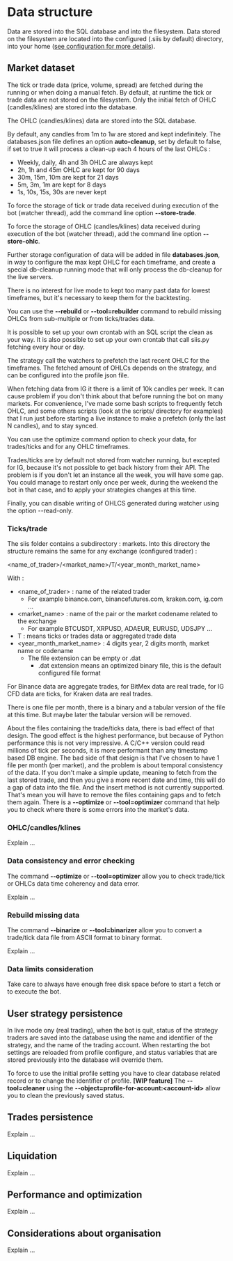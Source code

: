 # Data structure #

Data are stored into the SQL database and into the filesystem.
Data stored on the filesystem are located into the configured (.siis by default) directory,
into your home ([see configuration for more details](../configuration/index.md)).

## Market dataset ##

The tick or trade data (price, volume, spread) are fetched during the running or when doing 
a manual fetch. By default, at runtime the tick or trade data are not stored on the filesystem.
Only the initial fetch of OHLC (candles/klines) are stored into the database.

The OHLC (candles/klines) data are stored into the SQL database. 

By default, any candles from 1m to 1w are stored and kept indefinitely.
The databases.json file defines an option **auto-cleanup**, set by default to false, if set to true it will process 
a clean-up each 4 hours of the last OHLCs :

* Weekly, daily, 4h and 3h OHLC are always kept
* 2h, 1h and 45m OHLC are kept for 90 days
* 30m, 15m, 10m are kept for 21 days
* 5m, 3m, 1m are kept for 8 days
* 1s, 10s, 15s, 30s are never kept

To force the storage of tick or trade data received during execution of the bot (watcher thread),
add the command line option **--store-trade**.

To force the storage of OHLC (candles/klines) data received during execution of the bot (watcher thread),
add the command line option **--store-ohlc**.

Further storage configuration of data will be added in file **databases.json**, in way to configure the max kept OHLC for each timeframe,
and create a special db-cleanup running mode that will only process the db-cleanup for the live servers.

There is no interest for live mode to kept too many past data for lowest timeframes, but it's necessary to keep them for
the backtesting.

You can use the **--rebuild** or **--tool=rebuilder** command to rebuild missing OHLCs from sub-multiple or from ticks/trades data.

It is possible to set up your own crontab with an SQL script the clean as your way.
It is also possible to set up your own crontab that call siis.py fetching every hour or day.

The strategy call the watchers to prefetch the last recent OHLC for the timeframes.
The fetched amount of OHLCs depends on the strategy, and can be configured into the profile json file.

When fetching data from IG it there is a limit of 10k candles per week. It can cause problem if you don't think about 
that before running the bot on many markets. For convenience, I've made some bash scripts to frequently fetch OHLC, 
and some others scripts (look at the scripts/ directory for examples) that I run just before starting a live instance 
to make a prefetch (only the last N candles), and to stay synced.

You can use the optimize command option to check your data, for trades/ticks and for any OHLC timeframes.

Trades/ticks are by default not stored from watcher running, but excepted for IG, because it's not possible to get back history from their API.
The problem is if you don't let an instance all the week, you will have some gap. You could manage to restart only once per week, during the
weekend the bot in that case, and to apply your strategies changes at this time.

Finally, you can disable writing of OHLCS generated during watcher using the option --read-only.

### Ticks/trade ###

The siis folder contains a subdirectory : markets. Into this directory the structure remains the same for any exchange (configured trader) :

<name_of_trader>/<market_name>/T/<year_month_market_name>

With :
  * <name_of_trader> : name of the related trader
    * For example binance.com, binancefutures.com, kraken.com, ig.com ...
  * <market_name> : name of the pair or the market codename related to the exchange
    * For example BTCUSDT, XRPUSD, ADAEUR, EURUSD, UDSJPY ...
  * T : means ticks or trades data or aggregated trade data
  * <year_month_market_name> : 4 digits year, 2 digits month, market name or codename
    * The file extension can be empty or .dat
      * .dat extension means an optimized binary file, this is the default configured file format

For Binance data are aggregate trades, for BitMex data are real trade, for IG CFD data are ticks,
for Kraken data are real trades.

There is one file per month, there is a binary and a tabular version of the file at this time. But maybe later
the tabular version will be removed.

About the files containing the trade/ticks data, there is bad effect of that design. The good effect is the highest performance, 
but because of Python performance this is not very impressive. A C/C++ version could read millions of tick per seconds, 
it is more performant than any timestamp based DB engine. The bad side of that design is that I've chosen 
to have 1 file per month (per market), and the problem is about temporal consistency of the data.
If you don't make a simple update, meaning to fetch from the last stored trade, and then you give a more recent date and time,
this will do a gap of data into the file. And the insert method is not currently supported. That's mean you will have 
to remove the files containing gaps and to fetch them again. There is a **--optimize** or **--tool=optimizer** command 
that help you to check where there is some errors into the market's data.

### OHLC/candles/klines ###

Explain ...

### Data consistency and error checking ###

The command **--optimize** or **--tool=optimizer** allow you to check trade/tick or OHLCs data time coherency and data error.

Explain ...

### Rebuild missing data ###

The command **--binarize** or **--tool=binarizer** allow you to convert a trade/tick data file from ASCII format to binary format.

Explain ...

### Data limits consideration ###

Take care to always have enough free disk space before to start a fetch or to execute the bot. 

## User strategy persistence ##

In live mode ony (real trading), when the bot is quit, status of the strategy traders are saved into the database 
using the name and identifier of the strategy, and the name of the trading account. 
When restarting the bot settings are reloaded from profile configure, and status variables that are stored previously 
into the database will override them.

To force to use the initial profile setting you have to clear database related record or to change the identifier of 
profile. **[WIP feature]** The **--tool=cleaner** using the **--object=profile-for-account:\<account-id\>** allow 
you to clean the previously saved status.

## Trades persistence ##

Explain ...

## Liquidation ##

Explain ...

## Performance and optimization ##

Explain ...

## Considerations about organisation ##

Explain ...
